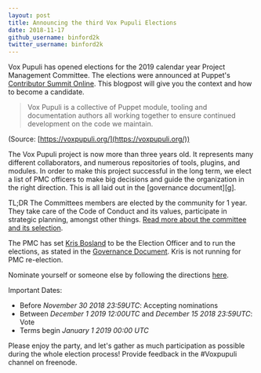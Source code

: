 ```yaml
---
layout: post
title: Announcing the third Vox Pupuli Elections
date: 2018-11-17
github_username: binford2k
twitter_username: binford2k
---
```


Vox Pupuli has opened elections for the 2019 calendar year Project Management Committee.
The elections were announced at Puppet's [Contributor Summit Online][cso].
This blogpost will give you the context and how to become a candidate.

> Vox Pupuli is a collective of Puppet module, tooling and documentation authors
> all working together to ensure continued development on the code we maintain.

(Source: [https://voxpupuli.org/](https://voxpupuli.org/))

The Vox Pupuli project is now more than three years old. It represents many
different collaborators, and numerous repositories of tools, plugins, and
modules. In order to make this project successful in the long term, we elect a
list of PMC officers to make big decisions and guide the organization in the
right direction. This is all laid out in the [governance document][g].

TL;DR The Committees members are elected by the community for 1 year. They take
care of the Code of Conduct and its values, participate in strategic planning,
amongst other things. [Read more about the committee and its selection][elections].

The PMC has set [Kris Bosland][kris] to be the Election Officer and to run the
elections, as stated in the [Governance Document][gd]. Kris is not running
for PMC re-election.

Nominate yourself or someone else by following the directions [here][e].

Important Dates:

* Before *November 30 2018 23:59UTC*: Accepting nominations
* Between *December 1 2019 12:00UTC* and *December 15 2018 23:59UTC*: Vote
* Terms begin *January 1 2019 00:00 UTC*

Please enjoy the party, and let's gather as much participation as possible
during the whole election process! Provide feedback in the #Voxpupuli channel on freenode.

[e]:https://github.com/voxpupuli/plumbing/blob/master/share/elections/2019-01.md
[elections]:https://voxpupuli.org/elections
[kris]:https://github.com/kris-bosland
[gd]:https://github.com/voxpupuli/plumbing/blob/master/share/governance.md
[cso]:http://pup.pt/cso
